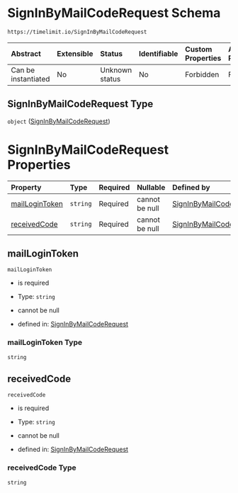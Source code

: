 # SignInByMailCodeRequest Schema

```txt
https://timelimit.io/SignInByMailCodeRequest
```

| Abstract            | Extensible | Status         | Identifiable | Custom Properties | Additional Properties | Access Restrictions | Defined In                                                                                        |
| :------------------ | :--------- | :------------- | :----------- | :---------------- | :-------------------- | :------------------ | :------------------------------------------------------------------------------------------------ |
| Can be instantiated | No         | Unknown status | No           | Forbidden         | Forbidden             | none                | [SignInByMailCodeRequest.schema.json](SignInByMailCodeRequest.schema.json "open original schema") |

## SignInByMailCodeRequest Type

`object` ([SignInByMailCodeRequest](signinbymailcoderequest.md))

# SignInByMailCodeRequest Properties

| Property                          | Type     | Required | Nullable       | Defined by                                                                                                                                                |
| :-------------------------------- | :------- | :------- | :------------- | :-------------------------------------------------------------------------------------------------------------------------------------------------------- |
| [mailLoginToken](#maillogintoken) | `string` | Required | cannot be null | [SignInByMailCodeRequest](signinbymailcoderequest-properties-maillogintoken.md "https://timelimit.io/SignInByMailCodeRequest#/properties/mailLoginToken") |
| [receivedCode](#receivedcode)     | `string` | Required | cannot be null | [SignInByMailCodeRequest](signinbymailcoderequest-properties-receivedcode.md "https://timelimit.io/SignInByMailCodeRequest#/properties/receivedCode")     |

## mailLoginToken

`mailLoginToken`

- is required

- Type: `string`

- cannot be null

- defined in: [SignInByMailCodeRequest](signinbymailcoderequest-properties-maillogintoken.md "https://timelimit.io/SignInByMailCodeRequest#/properties/mailLoginToken")

### mailLoginToken Type

`string`

## receivedCode

`receivedCode`

- is required

- Type: `string`

- cannot be null

- defined in: [SignInByMailCodeRequest](signinbymailcoderequest-properties-receivedcode.md "https://timelimit.io/SignInByMailCodeRequest#/properties/receivedCode")

### receivedCode Type

`string`
